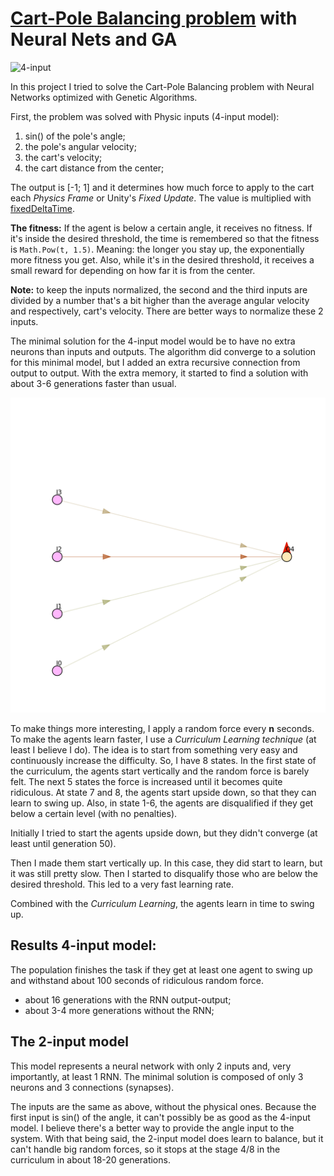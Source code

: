# [Cart-Pole Balancing problem](https://pdfs.semanticscholar.org/a5b9/dc45d2eaf5a3336aa070cafdf4cce2deefbc.pdf) with Neural Nets and GA

![4-input](./aux/cart-pole-4input.gif)

In this project I tried to solve the Cart-Pole Balancing problem with Neural Networks optimized with Genetic Algorithms.

First, the problem was solved with Physic inputs (4-input model):
  1. sin() of the pole's angle;
  2. the pole's angular velocity;
  3. the cart's velocity;
  4. the cart distance from the center;

The output is [-1; 1] and it determines how much force to apply to the cart each *Physics Frame* or Unity's *Fixed Update*. The value is multiplied with [fixedDeltaTime](https://docs.unity3d.com/ScriptReference/Time-fixedDeltaTime.html).

**The fitness:**
  If the agent is below a certain angle, it receives no fitness. If it's inside the desired threshold, the time is remembered so that the fitness is `Math.Pow(t, 1.5)`. Meaning: the longer you stay up, the exponentially more fitness you get. Also, while it's in the desired threshold, it receives a small reward for depending on how far it is from the center.

**Note:** to keep the inputs normalized, the second and the third inputs are divided by a number that's a bit higher than the average angular velocity and respectively, cart's velocity. There are better ways to normalize these 2 inputs.

The minimal solution for the 4-input model would be to have no extra neurons than inputs and outputs. The algorithm did converge to a solution for this minimal model, but I added an extra recursive connection from output to output. With the extra memory, it started to find a solution with about 3-6 generations faster than usual.

![img](./aux/cart-pole-network.png)

To make things more interesting, I apply a random force every **n** seconds. To make the agents learn faster, I use a *Curriculum Learning technique* (at least I believe I do). The idea is to start from something very easy and continuously increase the difficulty. So, I have 8 states. In the first state of the curriculum, the agents start vertically and the random force is barely felt. The next 5 states the force is increased until it becomes quite ridiculous. At state 7 and 8, the agents start upside down, so that they can learn to swing up. Also, in state 1-6, the agents are disqualified if they get below a certain level (with no penalties).

Initially I tried to start the agents upside down, but they didn't converge (at least until generation 50).

Then I made them start vertically up. In this case, they did start to learn, but it was still pretty slow. Then I started to disqualify those who are below the desired threshold. This led to a very fast learning rate.

Combined with the *Curriculum Learning*, the agents learn in time to swing up.

## Results 4-input model:
The population finishes the task if they get at least one agent to swing up and withstand about 100 seconds of ridiculous random force.

  * about 16 generations with the RNN output-output;
  * about 3-4 more generations without the RNN;

## The 2-input model
This model represents a neural network with only 2 inputs and, very importantly, at least 1 RNN. The minimal solution is composed of only 3 neurons and 3 connections (synapses).

The inputs are the same as above, without the physical ones.
Because the first input is sin() of the angle, it can't possibly be as good as the 4-input model. I believe there's a better way to provide the angle input to the system. With that being said, the 2-input model does learn to balance, but it can't handle big random forces, so it stops at the stage 4/8 in the curriculum in about 18-20 generations.
